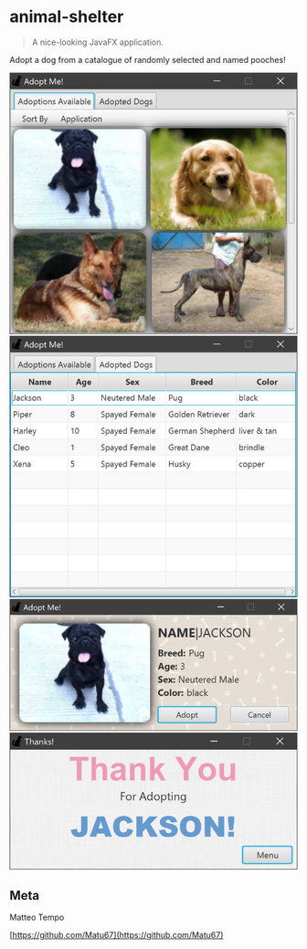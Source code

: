 # animal-shelter
> A nice-looking JavaFX application.

Adopt a dog from a catalogue of randomly selected and named pooches!

<img src="https://github.com/Matu67/animal-shelter/blob/master/Screenshot1.png"/>
<img src="https://github.com/Matu67/animal-shelter/blob/master/Screenshot2.png"/>
<img src="https://github.com/Matu67/animal-shelter/blob/master/Screenshot3.png"/>
<img src="https://github.com/Matu67/animal-shelter/blob/master/Screenshot4.png"/>

## Meta

Matteo Tempo

[https://github.com/Matu67](https://github.com/Matu67)
